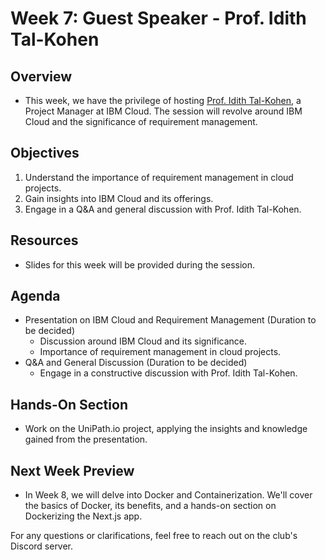 # Week 7: Guest Speaker - Prof. Idith Tal-Kohen

## Overview
- This week, we have the privilege of hosting [Prof. Idith Tal-Kohen](https://www.linkedin.com/in/idith), a Project Manager at IBM Cloud. The session will revolve around IBM Cloud and the significance of requirement management.

## Objectives
1. Understand the importance of requirement management in cloud projects.
2. Gain insights into IBM Cloud and its offerings.
3. Engage in a Q&A and general discussion with Prof. Idith Tal-Kohen.

## Resources
- Slides for this week will be provided during the session.

## Agenda
- Presentation on IBM Cloud and Requirement Management (Duration to be decided)
  - Discussion around IBM Cloud and its significance.
  - Importance of requirement management in cloud projects.
- Q&A and General Discussion (Duration to be decided)
  - Engage in a constructive discussion with Prof. Idith Tal-Kohen.

## Hands-On Section
- Work on the UniPath.io project, applying the insights and knowledge gained from the presentation.

## Next Week Preview
- In Week 8, we will delve into Docker and Containerization. We'll cover the basics of Docker, its benefits, and a hands-on section on Dockerizing the Next.js app.

For any questions or clarifications, feel free to reach out on the club's Discord server.
